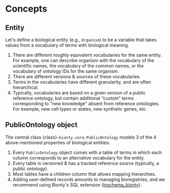 # Concepts

## Entity

Let's define a biological entity (e.g., `Organism`) to be a variable that takes values from a vocabulary of terms with biological meaning.

1. There are different roughly equivalent vocabularies for the same entity. For example, one can describe organism with the vocabulary of the scientific names, the vocabulary of the common names, or the vocabulary of ontology IDs for the same organism.
2. There are different versions & sources of these vocabularies.
3. Terms in the vocabularies have different granularity, and are often hierarchical.
4. Typically, vocabularies are based on a given version of a public reference ontology, but contain additional “custom” terms corresponding to "new knowledge" absent from reference ontologies. For example, new cell types or states, new synthetic genes, etc.

## PublicOntology object

The central class {class}`~bionty.core.PublicOntology` models 3 of the 4 above-mentioned properties of biological entities:

1. Every `PublicOntology` object comes with a table of terms in which each column corresponds to an alternative vocabulary for the entity.
2. Every table is versioned & has a tracked reference source (typically, a public ontology).
3. Most tables have a children column that allows mapping hierarchies.
4. Adding user-defined records amounts to managing bioregistries, and we recommend using Bionty's SQL extension ([lnschema_bionty](https://lamin.ai/docs/lnschema-bionty)).
